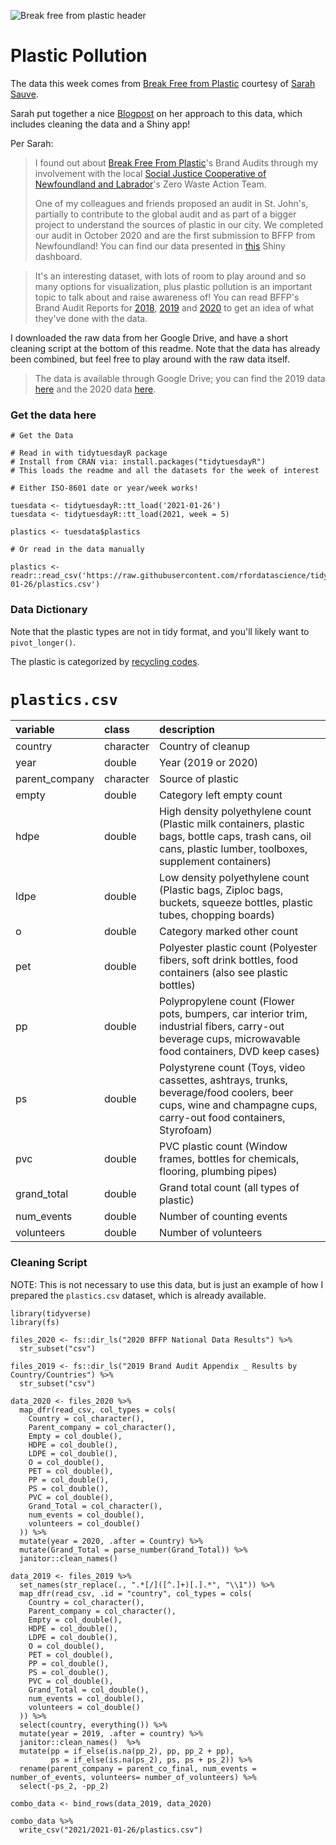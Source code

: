 ![Break free from plastic header](https://www.breakfreefromplastic.org/wp-content/uploads/2019/08/header_bffp_2019w.jpg)

# Plastic Pollution

The data this week comes from [Break Free from Plastic](https://www.breakfreefromplastic.org) courtesy of [Sarah Sauve]( https://sarahasauve.wordpress.com).

Sarah put together a nice [Blogpost](https://github.com/sarahsauve/TidyTuesdays/blob/master/BFFPDashboard/BlogPost.md) on her approach to this data, which includes cleaning the data and a Shiny app!

Per Sarah:

> I found out about [Break Free From Plastic](https://www.breakfreefromplastic.org/)'s Brand Audits through my involvement with the local [Social Justice Cooperative of Newfoundland and Labrador](https://www.sjcnl.ca/)'s Zero Waste Action Team.
> 
> One of my colleagues and friends proposed an audit in St. John's, partially to contribute to the global audit and as part of a bigger project to understand the sources of plastic in our city. We completed our audit in October 2020 and are the first submission to BFFP from Newfoundland! You can find our data presented in [this](https://sarahsauve.shinyapps.io/BrandAuditDashboard/) Shiny dashboard.
 
> It's an interesting dataset, with lots of room to play around and so many options for visualization, plus plastic pollution is an important topic to talk about and raise awareness of! You can read BFFP's Brand Audit Reports for [2018](https://www.breakfreefromplastic.org/globalbrandauditreport2018/), [2019](https://www.breakfreefromplastic.org/globalbrandauditreport2019/) and [2020](https://www.breakfreefromplastic.org/globalbrandauditreport2020/) to get an idea of what they've done with the data.

I downloaded the raw data from her Google Drive, and have a short cleaning script at the bottom of this readme. Note that the data has already been combined, but feel free to play around with the raw data itself.

> The data is available through Google Drive; you can find the 2019 data [here](https://drive.google.com/drive/folders/1O75ekNUQPbAAZ8KE5kb2EdbKgxIhz7HP) and the 2020 data [here](https://drive.google.com/drive/folders/1mdIsoaj5vW368YWw7-vD2hDFANqaS_Lh).

### Get the data here

```{r}
# Get the Data

# Read in with tidytuesdayR package 
# Install from CRAN via: install.packages("tidytuesdayR")
# This loads the readme and all the datasets for the week of interest

# Either ISO-8601 date or year/week works!

tuesdata <- tidytuesdayR::tt_load('2021-01-26')
tuesdata <- tidytuesdayR::tt_load(2021, week = 5)

plastics <- tuesdata$plastics

# Or read in the data manually

plastics <- readr::read_csv('https://raw.githubusercontent.com/rfordatascience/tidytuesday/main/data/2021/2021-01-26/plastics.csv')

```

### Data Dictionary

Note that the plastic types are not in tidy format, and you'll likely want to `pivot_longer()`.

The plastic is categorized by [recycling codes](https://en.wikipedia.org/wiki/Recycling_codes).

# `plastics.csv`

|variable       |class     |description |
|:---|:---|:-----------|
|country        |character |Country of cleanup |
|year           |double    | Year (2019 or 2020) |
|parent_company |character | Source of plastic |
|empty          |double    | Category left empty count |
|hdpe           |double    | High density polyethylene count (Plastic milk containers, plastic bags, bottle caps, trash cans, oil cans, plastic lumber, toolboxes, supplement containers) |
|ldpe           |double    | Low density polyethylene count (Plastic bags, Ziploc bags, buckets, squeeze bottles, plastic tubes, chopping boards) |
|o              |double    | Category marked other count |
|pet            |double    | Polyester plastic count (Polyester fibers, soft drink bottles, food containers (also see plastic bottles) |
|pp             |double    | Polypropylene count (Flower pots, bumpers, car interior trim, industrial fibers, carry-out beverage cups, microwavable food containers, DVD keep cases) |
|ps             |double    | Polystyrene count (Toys, video cassettes, ashtrays, trunks, beverage/food coolers, beer cups, wine and champagne cups, carry-out food containers, Styrofoam) |
|pvc            |double    | PVC plastic count (Window frames, bottles for chemicals, flooring, plumbing pipes) |
|grand_total    |double    | Grand total count (all types of plastic) |
|num_events     |double    | Number of counting events |
|volunteers     |double    | Number of volunteers |

### Cleaning Script

NOTE: This is not necessary to use this data, but is just an example of how I prepared the `plastics.csv` dataset, which is already available.

```{r}
library(tidyverse)
library(fs)

files_2020 <- fs::dir_ls("2020 BFFP National Data Results") %>% 
  str_subset("csv")

files_2019 <- fs::dir_ls("2019 Brand Audit Appendix _ Results by Country/Countries") %>% 
  str_subset("csv")

data_2020 <- files_2020 %>% 
  map_dfr(read_csv, col_types = cols(
    Country = col_character(),
    Parent_company = col_character(),
    Empty = col_double(),
    HDPE = col_double(),
    LDPE = col_double(),
    O = col_double(),
    PET = col_double(),
    PP = col_double(),
    PS = col_double(),
    PVC = col_double(),
    Grand_Total = col_character(),
    num_events = col_double(),
    volunteers = col_double()
  )) %>% 
  mutate(year = 2020, .after = Country) %>% 
  mutate(Grand_Total = parse_number(Grand_Total)) %>% 
  janitor::clean_names()

data_2019 <- files_2019 %>% 
  set_names(str_replace(., ".*[/]([^.]+)[.].*", "\\1")) %>% 
  map_dfr(read_csv, .id = "country", col_types = cols(
    Country = col_character(),
    Parent_company = col_character(),
    Empty = col_double(),
    HDPE = col_double(),
    LDPE = col_double(),
    O = col_double(),
    PET = col_double(),
    PP = col_double(),
    PS = col_double(),
    PVC = col_double(),
    Grand_Total = col_double(),
    num_events = col_double(),
    volunteers = col_double()
  )) %>% 
  select(country, everything()) %>% 
  mutate(year = 2019, .after = country) %>% 
  janitor::clean_names()  %>% 
  mutate(pp = if_else(is.na(pp_2), pp, pp_2 + pp),
         ps = if_else(is.na(ps_2), ps, ps + ps_2)) %>% 
  rename(parent_company = parent_co_final, num_events = number_of_events, volunteers= number_of_volunteers) %>% 
  select(-ps_2, -pp_2)

combo_data <- bind_rows(data_2019, data_2020) 

combo_data %>% 
  write_csv("2021/2021-01-26/plastics.csv")


```
